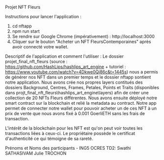 Projet NFT Fleurs

Instructions pour lancer l'application :

1. cd nftapp
2. npm run start
3. Se rendre sur Google Chrome (impérativement) : http://localhost:3000
4. Cliquer sur le bouton "Acheter un NFT FleursContemporaines" après avoir connecté votre wallet.


Descriptif de l'application et comment l'utiliser :
Le dossier projet_final_nft_fleurs (source : https://github.com/HashLips/hashlips_art_engine + tutoriel : https://www.youtube.com/watch?v=4Dkwe0Qj86c&t=1445s) nous a permis de générer nos NFT dans un premier temps et le dossier nftapp sontient notre application.
Nous avons crée nos propres layers contitués des dossiers Background, Centres, Frames, Petales, Points et Traits (disponibles dans projt_final_nft_fleurs\hashlips_art_engine\layers) afin de créer une collection de 20 NFTs Fleurs différentes.
Nous avons ensuite déployé notre smart contract sur la blockchain et relié la metadata au contract.
Notre app permet de connecter notre wallet pour pouvoir acheter un de ces NFT à un prix de vente que nous avons fixé à 0.001 GoerliETH sans les frais de transaction.

L'intérêt de la blockchain pour les NFT est qu'on peut voir toutes les transactions liées à ceux-ci. Le propriétaire possède le certificat d'authenticité ce qui témoigne de sa rareté.

Prénoms et Noms des participants - ING5 OCRES TD2: 
Swathi SATHASIVAM
Julie TROCHON





